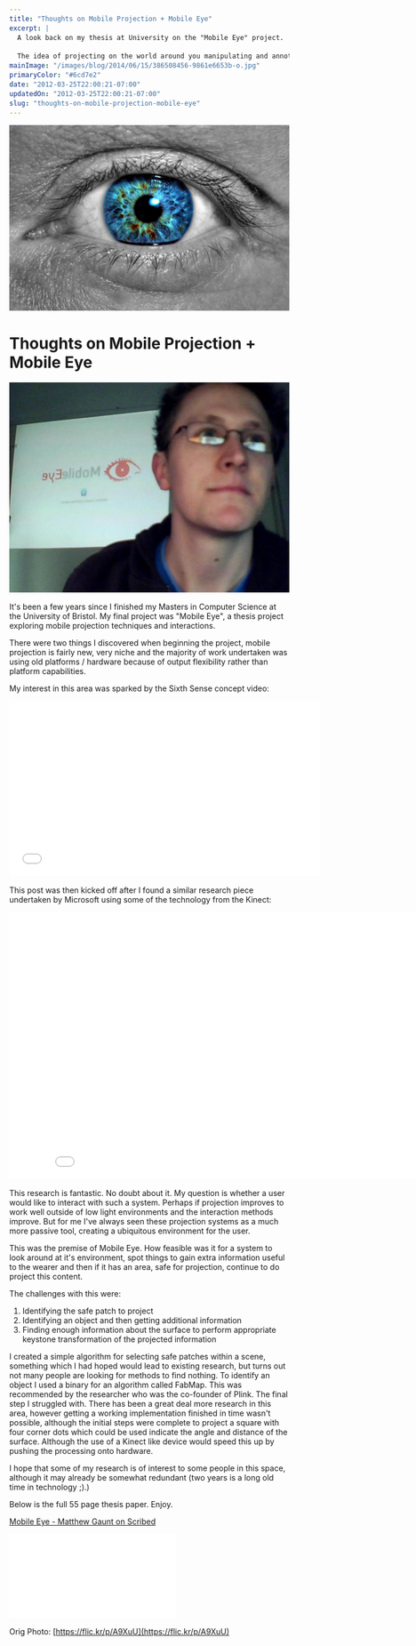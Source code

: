 ```yaml
---
title: "Thoughts on Mobile Projection + Mobile Eye"
excerpt: |
  A look back on my thesis at University on the "Mobile Eye" project.
  
  The idea of projecting on the world around you manipulating and annotating it with useful information.
mainImage: "/images/blog/2014/06/15/386508456-9861e6653b-o.jpg"
primaryColor: "#6cd7e2"
date: "2012-03-25T22:00:21-07:00"
updatedOn: "2012-03-25T22:00:21-07:00"
slug: "thoughts-on-mobile-projection-mobile-eye"
---
```

![Key art for blog post "Thoughts on Mobile Projection + Mobile Eye "](/images/blog/2014/06/15/386508456-9861e6653b-o.jpg)

# Thoughts on Mobile Projection + Mobile Eye 

![Mobile Eye Projection Shot](/images/blog/2012/03/4543458986_41cc430491_z.jpg) 

It's been a few years since I finished my Masters in Computer Science at the University of Bristol. My final project was "Mobile Eye", a thesis project exploring mobile projection techniques and interactions. 

There were two things I discovered when beginning the project, mobile projection is fairly new, very niche and the majority of work undertaken was using old platforms / hardware because of output flexibility rather than platform capabilities. 

My interest in this area was sparked by the Sixth Sense concept video: 

<iframe width="560" height="315" src="//www.youtube.com/embed/nZ-VjUKAsao" frameborder="0" allowfullscreen></iframe>

This post was then kicked off after I found a similar research piece undertaken by Microsoft using some of the technology from the Kinect:

<iframe width="853" height="480" src="//www.youtube.com/embed/WLoMecZ80BQ" frameborder="0" allowfullscreen></iframe>

This research is fantastic. No doubt about it. My question is whether a user would like to interact with such a system. Perhaps if projection improves to work well outside of low light environments and the interaction methods improve. But for me I've always seen these projection systems as a much more passive tool, creating a ubiquitous environment for the user.

This was the premise of Mobile Eye. How feasible was it for a system to look around at it's environment, spot things to gain extra information useful to the wearer and then if it has an area, safe for projection, continue to do project this content.

The challenges with this were:

  1. Identifying the safe patch to project
  2. Identifying an object and then getting additional information
  3. Finding enough information about the surface to perform appropriate keystone transformation of the projected information

I created a simple algorithm for selecting safe patches within a scene, something which I had hoped would lead to existing research, but turns out not many people are looking for methods to find nothing. To identify an object I used a binary for an algorithm called FabMap. This was recommended by the researcher who was the co-founder of Plink. The final step I struggled with. There has been a great deal more research in this area, however getting a working implementation finished in time wasn't possible, although the initial steps were complete to project a square with four corner dots which could be used indicate the angle and distance of the surface. Although the use of a Kinect like device would speed this up by pushing the processing onto hardware. 

I hope that some of my research is of interest to some people in this space, although it may already be somewhat redundant (two years is a long old time in technology ;).)

Below is the full 55 page thesis paper. Enjoy.

[Mobile Eye - Matthew Gaunt on Scribed](http://www.scribd.com/doc/86679610)

<iframe class="scribd_iframe_embed" src="//www.scribd.com/embeds/86679610/content?start_page=1&view_mode=scroll&show_recommendations=true" data-auto-height="false" data-aspect-ratio="undefined" scrolling="no" id="doc_6729" frameborder="0"></iframe>

Orig Photo: [https://flic.kr/p/A9XuU](https://flic.kr/p/A9XuU)